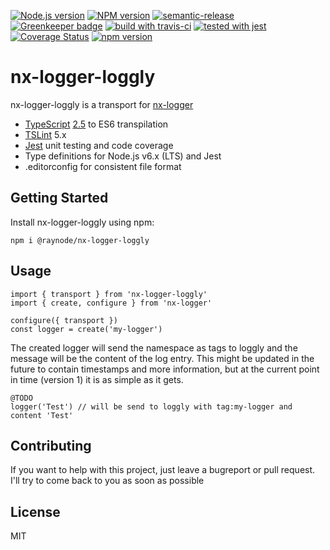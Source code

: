 [![Node.js version][nodejs-badge]][nodejs]
[![NPM version][npm-badge]][npm]
[![semantic-release][semantic-release-badge]][semantic-release]
[![Greenkeeper badge][greenkeeper-badge]][greenkeeper]
[![build with travis-ci][travis-badge]][travis]
[![tested with jest][jest-badge]][jest]
[![Coverage Status](https://coveralls.io/repos/github/raynode/nx-logger-loggly/badge.svg?branch=master)](https://coveralls.io/github/raynode/nx-logger-loggly?branch=master)
[![npm version](https://badge.fury.io/js/%40raynode%2Fnx-logger-loggly.svg)](https://badge.fury.io/js/%40raynode%2Fnx-logger-loggly)

# nx-logger-loggly

nx-logger-loggly is a transport for [nx-logger](https://github.com/raynode/nx-logger)

+ [TypeScript][typescript] [2.5][typescript-25] to ES6 transpilation
+ [TSLint][tslint] 5.x
+ [Jest][jest] unit testing and code coverage
+ Type definitions for Node.js v6.x (LTS) and Jest
+ .editorconfig for consistent file format

## Getting Started

Install nx-logger-loggly using npm:

```
npm i @raynode/nx-logger-loggly
```

## Usage

```
import { transport } from 'nx-logger-loggly'
import { create, configure } from 'nx-logger'

configure({ transport })
const logger = create('my-logger')

```

The created logger will send the namespace as tags to loggly and the message will be the content of the log entry.
This might be updated in the future to contain timestamps and more information, but at the current point in time (version 1) it is as simple as it gets.

```
@TODO
logger('Test') // will be send to loggly with tag:my-logger and content 'Test'
```


## Contributing

If you want to help with this project, just leave a bugreport or pull request.
I'll try to come back to you as soon as possible

## License

MIT

[greenkeeper-badge]: https://badges.greenkeeper.io/raynode/nx-logger-loggly.svg
[greenkeeper]: https://greenkeeper.io/
[jest-badge]: https://img.shields.io/badge/tested_with-jest-99424f.svg
[jest]: https://facebook.github.io/jest/
[nodejs-badge]: https://img.shields.io/badge/node->=%208.2.1-blue.svg
[nodejs]: https://nodejs.org/dist/latest-v8.x/docs/api/
[npm-badge]: https://img.shields.io/badge/npm->=%205.4.0-blue.svg
[npm]: https://docs.npmjs.com/
[semantic-release-badge]: https://img.shields.io/badge/%20%20%F0%9F%93%A6%F0%9F%9A%80-semantic--release-e10079.svg
[semantic-release]: https://github.com/semantic-release/semantic-release
[travis-badge]: https://travis-ci.org/raynode/nx-logger-loggly.svg?branch=master
[travis]: https://travis-ci.org/raynode/nx-logger-loggly
[tslint]: https://palantir.github.io/tslint/
[typescript-25]: https://github.com/Microsoft/TypeScript/wiki/What's-new-in-TypeScript#typescript-25
[typescript]: https://www.typescriptlang.org/
